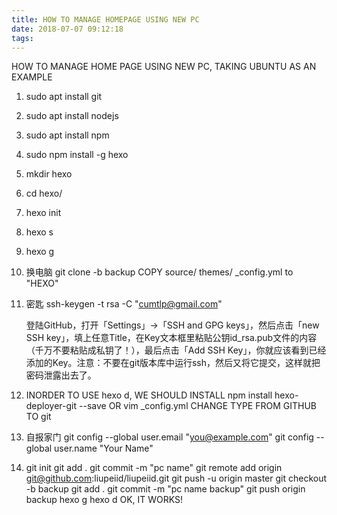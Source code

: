 ```yaml
---
title: HOW TO MANAGE HOMEPAGE USING NEW PC
date: 2018-07-07 09:12:18
tags:
---
```

HOW TO MANAGE HOME PAGE USING NEW PC, TAKING UBUNTU AS AN EXAMPLE

1. sudo apt install git

2. sudo apt install nodejs

3. sudo apt install npm

4. sudo npm install -g hexo 

5. mkdir hexo

6. cd hexo/

7. hexo init

8. hexo s

9. hexo g
 
10. 换电脑 git clone -b backup 
    COPY source/ themes/ _config.yml to "HEXO"

10. 密匙
    ssh-keygen -t rsa -C "cumtlp@gmail.com"

    登陆GitHub，打开「Settings」->「SSH and GPG keys」，然后点击「new SSH key」，填上任意Title，在Key文本框里粘贴公钥id_rsa.pub文件的内容（千万不要粘贴成私钥了！），最后点击「Add SSH Key」，你就应该看到已经添加的Key。注意：不要在git版本库中运行ssh，然后又将它提交，这样就把密码泄露出去了。

11. INORDER TO USE hexo d, WE SHOULD INSTALL
    npm install hexo-deployer-git --save
    OR
    vim _config.yml  CHANGE TYPE FROM GITHUB TO git
12. 自报家门
    git config --global user.email "you@example.com"
    git config --global user.name "Your Name"

13. git init
    git add . 
    git commit -m "pc name"
    git remote add origin git@github.com:liupeiid/liupeiid.git
    git push -u origin master
    git checkout -b backup
    git add .
    git commit -m "pc name backup"
    git push origin backup
    hexo g
    hexo d
OK, IT WORKS!
